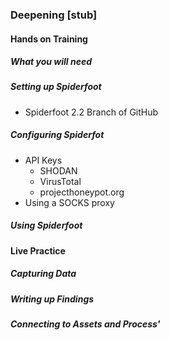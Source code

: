 ### Deepening  [stub] 

<?This is the hands-on segment of a session. The deepening will consist of a live experiment with a tool using existing data that has been already parsed, un-parsed data, and an opportunity to capture live data from a static target and the housing training organization using the tool.?>	

#### Hands on Training

<?Hands-on training on various components of the tool. This will be a moderately collaborative segment where the trainees will have documentation and be encouraged to explore the tool.?>

##### What you will need

##### Setting up Spiderfoot

  * Spiderfoot 2.2 Branch of GitHub

##### Configuring Spiderfot

  * API Keys
    * SHODAN
    * VirusTotal
    * projecthoneypot.org
  * Using a SOCKS proxy

##### Using Spiderfoot


#### Live Practice
<?A timed practice session on a live target?>

##### Capturing Data

##### Writing up Findings

##### Connecting to Assets and Process'
